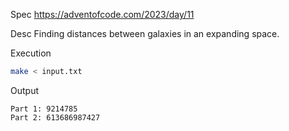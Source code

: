 Spec https://adventofcode.com/2023/day/11

Desc Finding distances between galaxies in an expanding space.

Execution

```bash
make < input.txt
```

Output

```
Part 1: 9214785
Part 2: 613686987427
```

